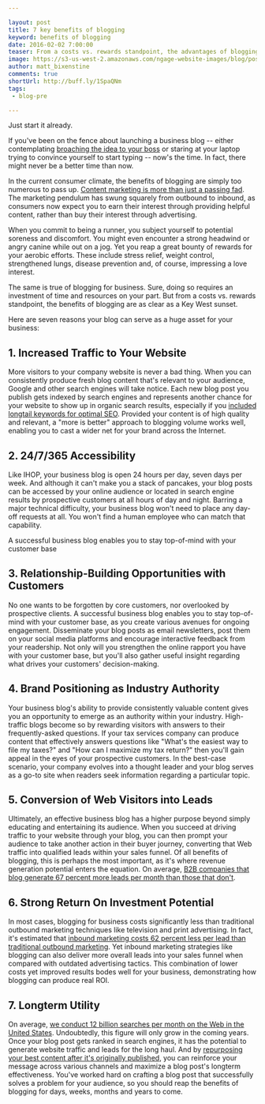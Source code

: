 ```yaml
---

layout: post
title: 7 key benefits of blogging
keyword: benefits of blogging
date: 2016-02-02 7:00:00
teaser: From a costs vs. rewards standpoint, the advantages of blogging are as clear as a Key West sunset.
image: https://s3-us-west-2.amazonaws.com/ngage-website-images/blog/post-images/7-key-benefits-of-blogging.jpg
author: matt_bixenstine
comments: true
shortUrl: http://buff.ly/1SpaQNm
tags:
 - blog-pre

---
```


Just start it already.

If you've been on the fence about launching a business blog -- either contemplating [broaching the idea to your boss](http://ngagecontent.com/2015/10/07/convince-your-boss-blog/) or staring at your laptop trying to convince yourself to start typing -- now's the time. In fact, there might never be a better time than now.

In the current consumer climate, the benefits of blogging are simply too numerous to pass up. [Content marketing is more than just a passing fad](http://ngagecontent.com/2015/10/05/content-marketing-stats-blog/). The marketing pendulum has swung squarely from outbound to inbound, as consumers now expect you to earn their interest through providing helpful content, rather than buy their interest through advertising.

When you commit to being a runner, you subject yourself to potential soreness and discomfort. You might even encounter a strong headwind or angry canine while out on a jog. Yet you reap a great bounty of rewards for your aerobic efforts. These include stress relief, weight control, strengthened lungs, disease prevention and, of course, impressing a love interest.

The same is true of blogging for business. Sure, doing so requires an investment of time and resources on your part. But from a costs vs. rewards standpoint, the benefits of blogging are as clear as a Key West sunset.

Here are seven reasons your blog can serve as a huge asset for your business:

## 1. Increased Traffic to Your Website

More visitors to your company website is never a bad thing. When you can consistently produce fresh blog content that's relevant to your audience, Google and other search engines will take notice. Each new blog post you publish gets indexed by search engines and represents another chance for your website to show up in organic search results, especially if you [included longtail keywords for optimal SEO](http://ngagecontent.com/2015/10/07/convince-your-boss-blog/). Provided your content is of high quality and relevant, a "more is better" approach to blogging volume works well, enabling you to cast a wider net for your brand across the Internet.

## 2. 24/7/365 Accessibility

<a class="tweet-quote">Like IHOP, your business blog is open 24 hours per day, seven days per week.</a> And although it can't make you a stack of pancakes, your blog posts can be accessed by your online audience or located in search engine results by prospective customers at all hours of day and night. Barring a major technical difficulty, your business blog won't need to place any day-off requests at all. You won't find a human employee who can match that capability.

<span><a class="tweet-quote">A successful business blog enables you to stay top-of-mind with your customer base</a></span>

## 3. Relationship-Building Opportunities with Customers

No one wants to be forgotten by core customers, nor overlooked by prospective clients. A successful business blog enables you to stay top-of-mind with your customer base, as you create various avenues for ongoing engagement. Disseminate your blog posts as email newsletters, post them on your social media platforms and encourage interactive feedback from your readership. Not only will you strengthen the online rapport you have with your customer base, but you'll also gather useful insight regarding what drives your customers' decision-making.

## 4. Brand Positioning as Industry Authority

Your business blog's ability to provide consistently valuable content gives you an opportunity to emerge as an authority within your industry. High-traffic blogs become so by rewarding visitors with answers to their frequently-asked questions. If your tax services company can produce content that effectively answers questions like "What's the easiest way to file my taxes?" and "How can I maximize my tax return?" then you'll gain appeal in the eyes of your prospective customers. In the best-case scenario, your company evolves into a thought leader and your blog serves as a go-to site when readers seek information regarding a particular topic.

## 5. Conversion of Web Visitors into Leads

Ultimately, an effective business blog has a higher purpose beyond simply educating and entertaining its audience. When you succeed at driving traffic to your website through your blog, you can then prompt your audience to take another action in their buyer journey, converting that Web traffic into qualified leads within your sales funnel. Of all benefits of blogging, this is perhaps the most important, as it's where revenue generation potential enters the equation. On average, [B2B companies that blog generate 67 percent more leads per month than those that don't](http://ngagecontent.com/2015/10/05/content-marketing-stats-blog/).

## 6. Strong Return On Investment Potential

In most cases, blogging for business costs significantly less than traditional outbound marketing techniques like television and print advertising. In fact, it's estimated that [inbound marketing costs 62 percent less per lead than traditional outbound marketing](http://ngagecontent.com/2015/10/05/content-marketing-stats-blog/). Yet inbound marketing strategies like blogging can also deliver more overall leads into your sales funnel when compared with outdated advertising tactics. This combination of lower costs yet improved results bodes well for your business, demonstrating how blogging can produce real ROI.

## 7. Longterm Utility

On average, [we conduct 12 billion searches per month on the Web in the United States](http://ngagecontent.com/2015/10/05/content-marketing-stats-blog/). Undoubtedly, this figure will only grow in the coming years. Once your blog post gets ranked in search engines, it has the potential to generate website traffic and leads for the long haul. And by [repurposing your best content after it's originally published](http://ngagecontent.com/2015/10/14/repurpose-content-like-a-pro/), you can reinforce your message across various channels and maximize a blog post's longterm effectiveness. You've worked hard on crafting a blog post that successfully solves a problem for your audience, so you should reap the benefits of blogging for days, weeks, months and years to come.
